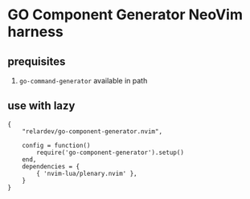 # GO Component Generator NeoVim harness

## prequisites

 1. `go-command-generator` available in path

## use with lazy

```
{
    "relardev/go-component-generator.nvim",

    config = function()
        require('go-component-generator').setup()
    end,
    dependencies = {
        { 'nvim-lua/plenary.nvim' },
    }
}

```
